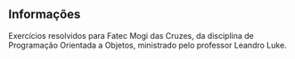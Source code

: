 ## Informações

Exercícios resolvidos para Fatec Mogi das Cruzes, da disciplina de Programação Orientada a Objetos, ministrado pelo professor Leandro Luke.

